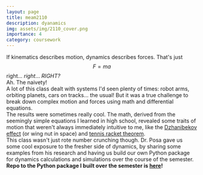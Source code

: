 ```yaml
---
layout: page
title: meam2110
description: dyanamics
img: assets/img/2110_cover.png
importance: 4
category: coursework
---
```


If kinematics describes motion, dynamics describes forces. That's just $$ F = ma $$ right... *right*... *RIGHT?* <br>
Ah. The naivety! <br>
A lot of this class dealt with systems I'd seen plenty of times: robot arms, orbiting planets, cars on tracks... the usual! But it was a true challenge to break down complex motion and forces using math and differential equations. <br>
The results were sometimes really cool. The math, derived from the seemingly simple equations I learned in high school, revealed some traits of motion that weren't always immediately intuitive to me, like the [Dzhanibekov effect](https://www.youtube.com/watch?v=1VPfZ_XzisU) (or wing nut in space) and [tennis racket theorem](https://www.youtube.com/watch?v=4dqCQqI-Gis).<br>
This class wasn't just rote number crunching though. Dr. Posa gave us some cool exposure to the fresher side of dynamics, by sharing some examples from his research and having us build our own Python package for dynamics calculations and simulations over the course of the semester. <br>
**Repo to the Python package I built over the semester is [here](https://github.com/ashna-khemani/meam-2110)!**